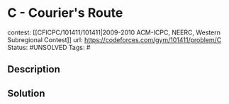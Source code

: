 # C - Courier's Route

contest: [[CFICPC/101411/101411|2009-2010 ACM-ICPC, NEERC, Western Subregional Contest]]
url: https://codeforces.com/gym/101411/problem/C
Status: #UNSOLVED
Tags: #

## Description

## Solution

